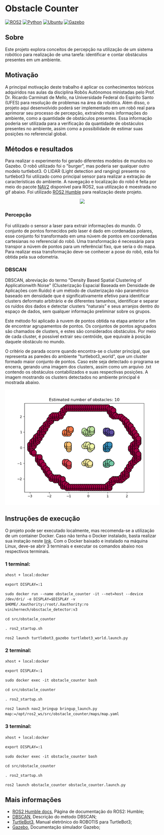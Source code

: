<!-- indicando os procedimentos de instalação e requisitos (versão OS e ROS, pacotes instalados, etc.), informações sobre motivação, utilidade, instalação, execução e exemplo de resultados. (iii) o relatório deve introduzir os conceitos básicos da disciplina que foram utilizados no projeto. As questões propostas podem ser usadas como guia para melhorar a qualidade do texto. -->

# Obstacle Counter 
[![ROS2](https://img.shields.io/badge/ROS2-Humble-green)](https://docs.ros.org/en/humble/index.html)
[![Python](https://img.shields.io/badge/Python-v3.7-blue)](https://www.python.org/)
[![Ubuntu](https://img.shields.io/badge/Ubuntu-v22.04.4-red)](https://ubuntu.com/download)
[![Gazebo](https://img.shields.io/badge/Gazebo-vX-orange)](https://gazebosim.org/docs)
## Sobre
Este projeto explora conceitos de percepção na utilização de um sistema robótico para realização de uma tarefa: identificar e contar obstáculos presentes em um ambiente.

## Motivação
A principal motivação deste trabalho é aplicar os conhecimentos teóricos adquiridos nas aulas da disciplina Robôs Autônomos ministadas pelo Prof. Dr. Ricardo Carminati de Mello, na Universidade Federal do Espírito Santo (UFES) para resolução de problemas na área da robótica. Além disso, o projeto aqui desenvolvido poderá ser implementado em um robô real para aprimorar seu processo de percepção, extraindo mais informações do ambiente, como a quantidade de obstáculos presentes. Essa informação poderia ser utilizada para a verificação da quantidade de obstáculos presentes no ambiente, assim como a possibilidade de estimar suas posições no referencial global.

## Métodos e resultados



Para realizar o experimento foi gerado diferentes modelos de mundos no Gazebo. O robô utilizado foi o "burger", mas poderia ser qualquer outro modelo turtlebot3. O LIDAR (Light detection and ranging) presente no turtlebot3 foi utilizado como principal sensor para realizar a extração de características do ambiente. A navegação e localização do robô é feita por meio do pacote [NAV2](https://navigation.ros.org/) disponível para ROS2, sua utilização é moestrada no gif abaixo. Foi utilizado [ROS2 Humble](https://docs.ros.org/en/humble/index.html) para realização deste projeto. 


<p align="center">
<img src= "https://navigation.ros.org/_images/navigation_with_recovery_behaviours.gif" width=750>
</p>

### Percepção
Foi utilizado o sensor a laser para extrair informações do mundo. O conjunto de pontos fornecidos pelo laser é dado em cordenadas polares, esse conjunto foi transformado em uma núvem de pontos em coordenadas cartesianas no referencial do robô. Uma transformação é necessária para transpor a núvem de pontos para um referêncial fixo, que seria o do mapa. Para realizar essa transformação deve-se conhecer a pose do robô, esta foi obtida pela sua odometria. 

### DBSCAN

DBSCAN, abreviação do termo "Density Based Spatial Clustering of Applicationwith Noise" (Clusterização Espacial Baseada em Densidade de Aplicações com Ruído) é um método de clusterização não paramétrico baseado em densidade que é significativamente efetivo para identificar clusters deformato arbitrário e de diferentes tamanhos, identificar e separar os ruídos dos dados e detectar clusters “naturais” e seus arranjos dentro do espaço de dados, sem qualquer
informação preliminar sobre os grupos.

Este método foi aplicado à nuvem de pontos obtida na etapa anterior a fim de encontrar agrupamentos de pontos. Os conjuntos de pontos agrupados são chamados de clusters, e estes são considerados obstáculos. Por meio de cada cluster, é possível extrair seu centróide, que equivale à posição daquele obstáculo no mundo. 

O critério de parada ocorre quando encontra-se o cluster principal, que representa as paredes do ambiente "turtlebot3_world", que um cluster formado maior conjunto de pontos. Caso este seja detectado o programa se encerra, gerando uma imagem dos clusters, assim como um arquivo .txt contendo os obstáculos contabilizados e suas respectivas posições. A imagem mostrando os clusters detectados no ambiente principal é mostrada abaixo.

<p align="center">
<img src= "https://github.com/vinihernech/obstacle-counter/blob/main/obstacle_counter/obstacles.png" width=750>
</p>


 
## Instruções de execução

O projeto pode ser executado localmente, mas recomenda-se a utilização de um container Docker. Caso não tenha o Docker instalado, basta realizar sua instação neste [link](https://docs.docker.com/desktop/install/linux-install/).
Com o Docker baixado e instalado na máquina Linux, deve-se abrir 3 terminais e executar os comandos abaixo nos respectivos terminais.

### 1 terminal:

```xhost + local:docker```

```export DISPLAY=:1```

```sudo docker run --name obstacle_counter -it --net=host --device /dev/dri/ -e DISPLAY=$DISPLAY -v $HOME/.Xauthority:/root/.Xauthority:ro vinihernech/obsctacle_detector:v3```

```cd src/obstacle_counter```

```. ros2_startup.sh```

```ros2 launch turtlebot3_gazebo turtlebot3_world.launch.py```


### 2 terminal: 

```xhost + local:docker```

```export DISPLAY=:1```

```sudo docker exec -it obstacle_counter bash```

```cd src/obstacle_counter```

```. ros2_startup.sh```

```ros2 launch nav2_bringup bringup_launch.py map:=/opt/ros2_ws/src/obstacle_counter/maps/map.yaml```


### 3 terminal:

```xhost + local:docker```

```export DISPLAY=:1```

```sudo docker exec -it obstacle_counter bash```

```cd src/obstacle_counter```

```. ros2_startup.sh```

```ros2 launch obstacle_counter obstacle_counter.launch.py```

## Mais informações 
* [ROS2 Humble docs](https://docs.ros.org/en/humble/index.html), Página de documentação do ROS2: Humble;
* [DBSCAN](https://www.maxwell.vrac.puc-rio.br/24787/24787_6.PDF), Descrição do método DBSCAN;
* [TurtleBot3](https://emanual.robotis.com/docs/en/platform/turtlebot3/overview/), Manual eletrônico do ROBOTIS para TurtleBot3;
* [Gazebo](https://gazebosim.org/docs), Documentação simulador Gazebo;
